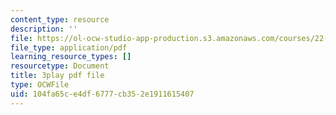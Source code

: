 ```yaml
---
content_type: resource
description: ''
file: https://ol-ocw-studio-app-production.s3.amazonaws.com/courses/22-01-introduction-to-nuclear-engineering-and-ionizing-radiation-fall-2016/104fa65ce4df6777cb352e1911615407_nAtTW8ZW33s.pdf
file_type: application/pdf
learning_resource_types: []
resourcetype: Document
title: 3play pdf file
type: OCWFile
uid: 104fa65c-e4df-6777-cb35-2e1911615407
---
```

